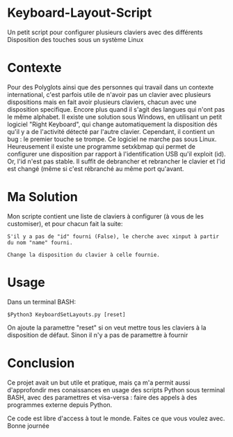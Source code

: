 # Keyboard-Layout-Script
Un petit script pour configurer plusieurs claviers avec des différents Disposition des touches sous un système Linux


# Contexte
Pour des Polyglots ainsi que des personnes qui travail dans un contexte international, c'est parfois utile de n'avoir pas un clavier avec plusieurs dispositions mais en fait avoir plusieurs claviers, chacun avec une disposition specifique. Encore plus quand il s'agit des langues qui n'ont pas le même alphabet.
Il existe une solution sous Windows, en utilisant un petit logiciel "Right Keyboard", qui change automatiquement la disposition dés qu'il y a de l'activité détecté par l'autre clavier. Cependant, il contient un bug : le premier touche se trompe.
Ce logiciel ne marche pas sous Linux. Heureusement il existe une programme setxkbmap qui permet de configurer une disposition par rapport à l'identification USB qu'il exploit (id). Or, l'id n'est pas stable. Il suffit de debrancher et rebrancher le clavier et l'id est changé (même si c'est rébranché au même port qu'avant.


# Ma Solution
Mon scripte contient une liste de claviers à configurer (à vous de les customiser), et pour chacun fait la suite:

	S'il y a pas de "id" fourni (False), le cherche avec xinput à partir du nom "name" fourni.

	Change la disposition du clavier à celle fournie.


# Usage
Dans un terminal BASH:

	$Python3 KeyboardSetLayouts.py [reset]

On ajoute la paramettre "reset" si on veut mettre tous les claviers à la disposition de défaut. Sinon il n'y a pas de paramettre à fournir


# Conclusion
Ce projet avait un but utile et pratique, mais ça m'a permit aussi d'approfondir mes conaissances en usage des scripts Python sous terminal BASH, avec des paramettres et visa-versa : faire des appels à des programmes externe depuis Python. 

Ce code est libre d'access à tout le monde. Faites ce que vous voulez avec.
Bonne journée
 
